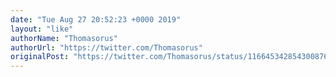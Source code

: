 ```yaml
---
date: "Tue Aug 27 20:52:23 +0000 2019"
layout: "like"
authorName: "Thomasorus"
authorUrl: "https://twitter.com/Thomasorus"
originalPost: "https://twitter.com/Thomasorus/status/1166453428543008768"
---
```

